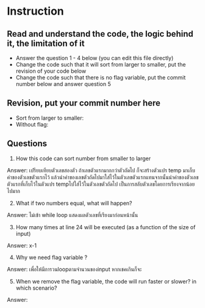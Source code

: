 ﻿# Instruction

## Read and understand the code, the logic behind it, the limitation of it
* Answer the question 1 - 4 below (you can edit this file directly)
* Change the code such that it will sort from larger to smaller, put the revision of your code below
* Change the code such that there is no flag variable, put the commit number below and answer question 5 


## Revision, put your commit number here
* Sort from larger to smaller:
* Without flag:

## Questions
1. How this code can sort number from smaller to larger
 
Answer: เปรียบเทียบตัวเลขสองตัว ถ้าเลขตัวแรกมากกว่าตัวถัดไป ก็จะสร้างตัวแปร temp มาเก็บค่าของตัวเลขตัวแรกไว้
แล้วนำค่าของเลขตัวถัดไปมาใส่ไว้ในตัวเลขตัวแรกแทนจากนั้นนำค่าของตัวเลขตัวแรกที่เก็บไว้ในตัวแปร tempไปใส่ไว้ในตัวเลขตัวถัดไป
เป็นการสลับตัวเลขโดยการเรียงจากน้อยไปมาก

2. What if two numbers equal, what will happen? 

Answer: ไม่เข้า while loop แสดงผลตัวเลขที่เรียงมาก่อนหน้านั้น

3. How many times at line 24 will be executed (as a function of the size of input) 

Answer: x-1

4. Why we need flag variable ? 

Answer: เพื่อให้มีการวนloopตามจำนวนของinput หากเชคเกินก็จะ

5. When we remove the flag variable, the code will run faster or slower? in which scenario? 

Answer: